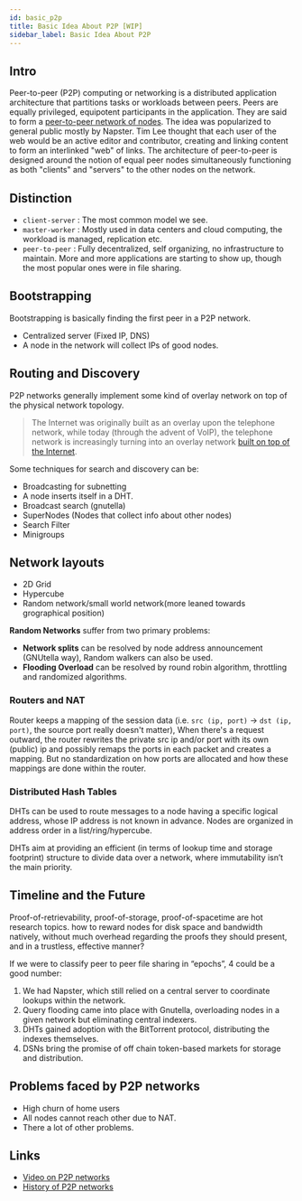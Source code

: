 ```yaml
---
id: basic_p2p
title: Basic Idea About P2P [WIP]
sidebar_label: Basic Idea About P2P
---
```


## Intro

Peer-to-peer (P2P) computing or networking is a distributed application architecture that partitions tasks or workloads between peers. Peers are equally privileged, equipotent participants in the application. They are said to form a [peer-to-peer network of nodes](https://en.wikipedia.org/wiki/Peer-to-peer). The idea was popularized to general public mostly by Napster. Tim Lee thought that each user of the web would be an active editor and contributor, creating and linking content to form an interlinked "web" of links. The architecture of peer-to-peer is designed around the notion of equal peer nodes simultaneously functioning as both "clients" and "servers" to the other nodes on the network.

## Distinction

- `client-server` : The most common model we see.
- `master-worker` : Mostly used in data centers and cloud computing, the workload is managed, replication etc.
- `peer-to-peer` : Fully decentralized, self organizing, no infrastructure to maintain. More and more applications are starting to show up, though the most popular ones were in file sharing.

## Bootstrapping

Bootstrapping is basically finding the first peer in a P2P network.

- Centralized server (Fixed IP, DNS)
- A node in the network will collect IPs of good nodes.

## Routing and Discovery

P2P networks generally implement some kind of overlay network on top of the physical network topology.

> The Internet was originally built as an overlay upon the telephone network, while today (through the advent of VoIP), the telephone network is increasingly turning into an overlay network [built on top of the Internet](https://en.wikipedia.org/wiki/Overlay_network).

Some techniques for search and discovery can be:

- Broadcasting for subnetting
- A node inserts itself in a DHT.
- Broadcast search (gnutella)
- SuperNodes (Nodes that collect info about other nodes)
- Search Filter
- Minigroups

## Network layouts

- 2D Grid
- Hypercube
- Random network/small world network(more leaned towards grographical position)

**Random Networks** suffer from two primary problems:

- **Network splits** can be resolved by node address announcement (GNUtella way), Random walkers can also be used.
- **Flooding Overload** can be resolved by round robin algorithm, throttling and randomized algorithms.

### Routers and NAT

Router keeps a mapping of the session data (i.e. `src (ip, port)` -> `dst (ip, port)`, the source port really doesn't matter), When there's a request outward, the router rewrites the private src ip and/or port with its own (public) ip and possibly remaps the ports in each packet and creates a mapping. But no standardization on how ports are allocated and how these mappings are done within the router.

### Distributed Hash Tables

DHTs can be used to route messages to a node having a specific logical address, whose IP address is not known in advance. Nodes are organized in address order in a list/ring/hypercube.

DHTs aim at providing an efficient (in terms of lookup time and storage footprint) structure to divide data over a network, where immutability isn’t the main priority.

## Timeline and the Future

Proof-of-retrievability, proof-of-storage, proof-of-spacetime are hot research topics.
how to reward nodes for disk space and bandwidth natively, without much overhead regarding the proofs they should present, and in a trustless, effective manner?

If we were to classify peer to peer file sharing in “epochs”, 4 could be a good number:

1. We had Napster, which still relied on a central server to coordinate lookups within the network.
2. Query flooding came into place with Gnutella, overloading nodes in a given network but eliminating central indexers.
3. DHTs gained adoption with the BitTorrent protocol, distributing the indexes themselves.
4. DSNs bring the promise of off chain token-based markets for storage and distribution.

## Problems faced by P2P networks

- High churn of home users
- All nodes cannot reach other due to NAT.
- There a lot of other problems.

## Links

- [Video on P2P networks](https://www.youtube.com/watch?v=LXAW4HwFt58)
- [History of P2P networks](https://medium.com/paratii/a-brief-history-of-p2p-content-distribution-in-10-major-steps-6d6733d25122)
